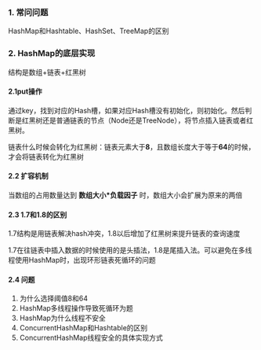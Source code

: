 ### 1. 常问问题

HashMap和Hashtable、HashSet、TreeMap的区别



### 2. HashMap的底层实现

结构是数组+链表+红黑树

#### 2.1put操作

通过key，找到对应的Hash槽，如果对应Hash槽没有初始化，则初始化。然后判断是红黑树还是普通链表的节点（Node还是TreeNode），将节点插入链表或者红黑树。

链表什么时候会转化为红黑树：链表元素大于**8**，且数组长度大于等于**64**的时候，才会将链表转化为红黑树

#### 2.2 扩容机制

当数组的占用数量达到 **数组大小*负载因子** 时，数组大小会扩展为原来的两倍



#### 2.3 1.7和1.8的区别

1.7结构是用链表解决hash冲突，1.8以后增加了红黑树来提升链表的查询速度

1.7在往链表中插入数据的时候使用的是头插法，1.8是尾插入法。可以避免在多线程使用HashMap时，出现环形链表死循环的问题



#### 2.4 问题

1. 为什么选择阈值8和64
2. HashMap多线程操作导致死循环为题
3. HashMap为什么线程不安全
4. ConcurrentHashMap和Hashtable的区别
5. ConcurrentHashMap线程安全的具体实现方式